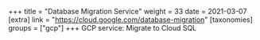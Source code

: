 +++
title = "Database Migration Service"
weight = 33
date = 2021-03-07
[extra]
link = "https://cloud.google.com/database-migration"
[taxonomies]
groups = ["gcp"]
+++
GCP service: Migrate to Cloud SQL

